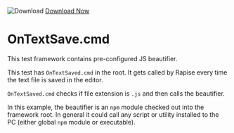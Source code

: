 ![Download](https://github.githubassets.com/images/icons/emoji/unicode/23ec.png?v8) [Download Now](https://inflectra.github.io/DownGit/#/home?url=https://github.com/Inflectra/rapise-powerpack/tree/master/JSBeautify)

# OnTextSave.cmd

This test framework contains pre-configured JS beautifier.

This test has `OnTextSaved.cmd` in the root. It gets called by Rapise every time the text file is saved in the editor.

`OnTextSaved.cmd` checks if file extension is `.js` and then calls the beautifier.

In this example, the beautifier is an `npm` module checked out into the framework root. In general it could call any script or utility installed to the PC (either global `npm` module or executable).

